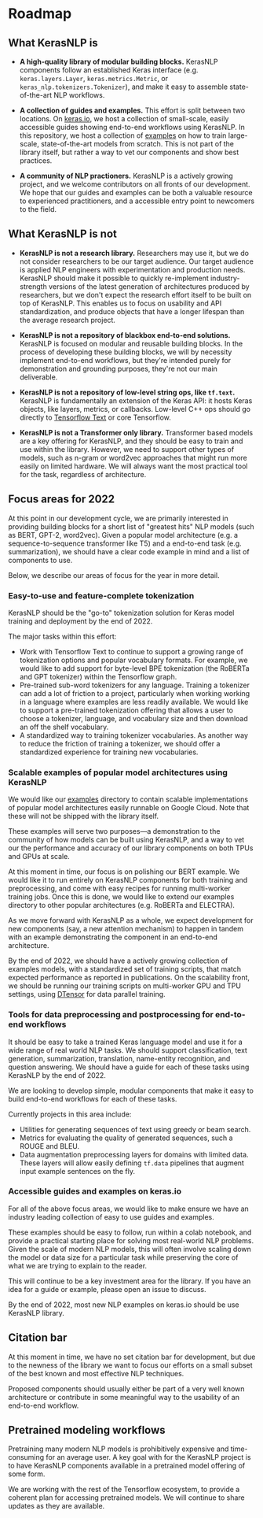 # Roadmap

## What KerasNLP is

- **A high-quality library of modular building blocks.** KerasNLP components
  follow an established Keras interface (e.g. `keras.layers.Layer`,
  `keras.metrics.Metric`, or `keras_nlp.tokenizers.Tokenizer`), and make it easy
  to assemble state-of-the-art NLP workflows.

- **A collection of guides and examples.** This effort is split between two
  locations. On [keras.io](keras.io/keras_nlp), we host a collection of
  small-scale, easily accessible guides showing end-to-end workflows using
  KerasNLP. In this repository, we host a collection of
  [examples](https://github.com/keras-team/keras-nlp/tree/master/examples) on
  how to train large-scale, state-of-the-art models from scratch. This is not
  part of the library itself, but rather a way to vet our components and show
  best practices.

- **A community of NLP practioners.** KerasNLP is a actively growing project,
  and we welcome contributors on all fronts of our development. We hope that our
  guides and examples can be both a valuable resource to experienced
  practitioners, and a accessible entry point to newcomers to the field.

## What KerasNLP is not

- **KerasNLP is not a research library.** Researchers may use it, but we do not
  consider researchers to be our target audience. Our target audience is
  applied NLP engineers with experimentation and production needs. KerasNLP
  should make it possible to quickly re-implement industry-strength versions of
  the latest generation of architectures produced by researchers, but we don't
  expect the research effort itself to be built on top of KerasNLP. This enables
  us to focus on usability and API standardization, and produce objects that
  have a longer lifespan than the average research project.

- **KerasNLP is not a repository of blackbox end-to-end solutions.**
  KerasNLP is focused on modular and reusable building blocks. In the process
  of developing these building blocks, we will by necessity implement
  end-to-end workflows, but they're intended purely for demonstration and
  grounding purposes, they're not our main deliverable.

- **KerasNLP is not a repository of low-level string ops, like `tf.text`.**
  KerasNLP is fundamentally an extension of the Keras API: it hosts Keras
  objects, like layers, metrics, or callbacks. Low-level C++ ops should go
  directly to [Tensorflow Text](https://www.tensorflow.org/text) or
  core Tensorflow.

- **KerasNLP is not a Transformer only library.**
  Transformer based models are a key offering for KerasNLP, and they should be
  easy to train and use within the library. However, we need to support other
  types of models, such as n-gram or word2vec approaches that might run more
  easily on limited hardware. We will always want the most practical tool for
  the task, regardless of architecture.

## Focus areas for 2022

At this point in our development cycle, we are primarily interested in providing
building blocks for a short list of "greatest hits" NLP models (such as BERT,
GPT-2, word2vec). Given a popular model architecture (e.g. a
sequence-to-sequence transformer like T5) and a end-to-end task (e.g.
summarization), we should have a clear code example in mind and a list of
components to use.

Below, we describe our areas of focus for the year in more detail.

### Easy-to-use and feature-complete tokenization

KerasNLP should be the "go-to" tokenization solution for Keras model training
and deployment by the end of 2022.

The major tasks within this effort:

- Work with Tensorflow Text to continue to support a growing range of
  tokenization options and popular vocabulary formats. For example, we would
  like to add support for byte-level BPE tokenization (the RoBERTa and GPT
  tokenizer) within the Tensorflow graph.
- Pre-trained sub-word tokenizers for any language. Training a tokenizer can
  add a lot of friction to a project, particularly when working working in a
  language where examples are less readily available. We would like to support
  a pre-trained tokenization offering that allows a user to choose a tokenizer,
  language, and vocabulary size and then download an off the shelf vocabulary.
- A standardized way to training tokenizer vocabularies. As another way to
  reduce the friction of training a tokenizer, we should offer a standardized
  experience for training new vocabularies.

### Scalable examples of popular model architectures using KerasNLP

We would like our
[examples](https://github.com/keras-team/keras-nlp/tree/master/examples)
directory to contain scalable implementations of popular model
architectures easily runnable on Google Cloud. Note that these will not be
shipped with the library itself.

These examples will serve two purposes—a demonstration to the community of how
models can be built using KerasNLP, and a way to vet our the performance and
accuracy of our library components on both TPUs and GPUs at scale.

At this moment in time, our focus is on polishing our BERT example. We would
like it to run entirely on KerasNLP components for both training and
preprocessing, and come with easy recipes for running multi-worker training
jobs. Once this is done, we would like to extend our examples directory to other
popular architectures (e.g. RoBERTa and ELECTRA).

As we move forward with KerasNLP as a whole, we expect development for new
components (say, a new attention mechanism) to happen in tandem with an
example demonstrating the component in an end-to-end architecture.

By the end of 2022, we should have a actively growing collection of examples
models, with a standardized set of training scripts, that match expected
performance as reported in publications. On the scalability front, we should
be running our training scripts on multi-worker GPU and TPU settings, using
[DTensor](https://www.tensorflow.org/guide/dtensor_overview) for data parallel
training.

### Tools for data preprocessing and postprocessing for end-to-end workflows

It should be easy to take a trained Keras language model and use it for a wide
range of real world NLP tasks. We should support classification, text
generation, summarization, translation, name-entity recognition, and question
answering. We should have a guide for each of these tasks using KerasNLP by
the end of 2022.

We are looking to develop simple, modular components that make it easy to build
end-to-end workflows for each of these tasks.

Currently projects in this area include:

- Utilities for generating sequences of text using greedy or beam search.
- Metrics for evaluating the quality of generated sequences, such a ROUGE and
  BLEU.
- Data augmentation preprocessing layers for domains with limited data. These
  layers will allow easily defining `tf.data` pipelines that augment input
  example sentences on the fly.

### Accessible guides and examples on keras.io

For all of the above focus areas, we would like to make ensure we have an
industry leading collection of easy to use guides and examples.

These examples should be easy to follow, run within a colab notebook, and
provide a practical starting place for solving most real-world NLP problems.
Given the scale of modern NLP models, this will often involve scaling down the
model or data size for a particular task while preserving the core of what we
are trying to explain to the reader.

This will continue to be a key investment area for the library. If you have an
idea for a guide or example, please open an issue to discuss.

By the end of 2022, most new NLP examples on keras.io should be use
KerasNLP library.

## Citation bar

At this moment in time, we have no set citation bar for development, but due to
the newness of the library we want to focus our efforts on a small subset of the
best known and most effective NLP techniques.

Proposed components should usually either be part of a very well known
architecture or contribute in some meaningful way to the usability of an
end-to-end workflow.

## Pretrained modeling workflows

Pretraining many modern NLP models is prohibitively expensive and
time-consuming for an average user. A key goal with for the KerasNLP project is
to have KerasNLP components available in a pretrained model offering of some
form.

We are working with the rest of the Tensorflow ecosystem, to provide a coherent
plan for accessing pretrained models. We will continue to share updates as they
are available.
